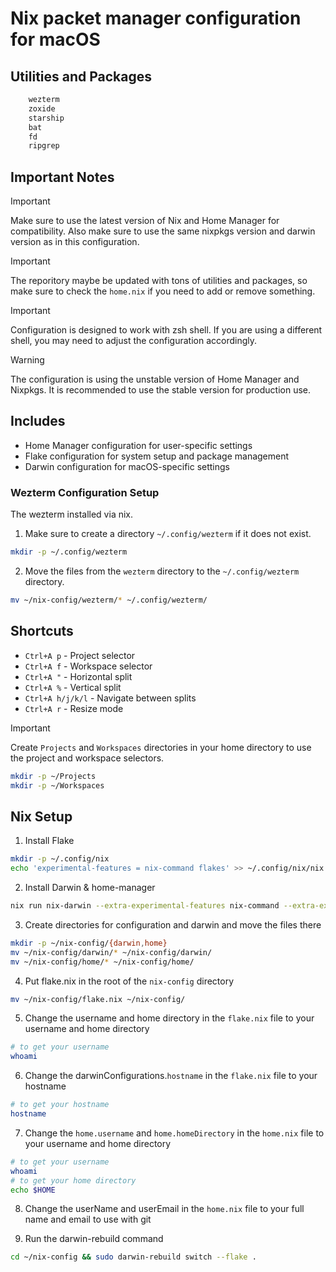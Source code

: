 # Nix packet manager configuration for macOS

## Utilities and Packages

```bash
    wezterm
    zoxide
    starship
    bat
    fd
    ripgrep
```

## Important Notes

> [!IMPORTANT]
> Make sure to use the latest version of Nix and Home Manager for compatibility. Also make sure to use the same nixpkgs version and darwin version as in this configuration.

> [!IMPORTANT]
> The reporitory maybe be updated with tons of utilities and packages, so make sure to check the `home.nix` if you need to add or remove something.

> [!IMPORTANT]
> Configuration is designed to work with zsh shell. If you are using a different shell, you may need to adjust the configuration accordingly.

> [!WARNING]
> The configuration is using the unstable version of Home Manager and Nixpkgs. It is recommended to use the stable version for production use.

## Includes

- Home Manager configuration for user-specific settings
- Flake configuration for system setup and package management
- Darwin configuration for macOS-specific settings

### Wezterm Configuration Setup

The wezterm installed via nix.

1. Make sure to create a directory `~/.config/wezterm` if it does not exist.

```bash
mkdir -p ~/.config/wezterm
```

2. Move the files from the `wezterm` directory to the `~/.config/wezterm` directory.

```bash
mv ~/nix-config/wezterm/* ~/.config/wezterm/
```

## Shortcuts

- `Ctrl+A p` - Project selector
- `Ctrl+A f` - Workspace selector
- `Ctrl+A "` - Horizontal split
- `Ctrl+A %` - Vertical split
- `Ctrl+A h/j/k/l` - Navigate between splits
- `Ctrl+A r` - Resize mode

> [!IMPORTANT]
> Create `Projects` and `Workspaces` directories in your home directory to use the project and workspace selectors.

```bash
mkdir -p ~/Projects
mkdir -p ~/Workspaces
```

## Nix Setup

1. Install Flake

```bash
mkdir -p ~/.config/nix
echo 'experimental-features = nix-command flakes' >> ~/.config/nix/nix.conf
```

2. Install Darwin & home-manager

```bash
nix run nix-darwin --extra-experimental-features nix-command --extra-experimental-features flakes
```

3. Create directories for configuration and darwin and move the files there

```bash
mkdir -p ~/nix-config/{darwin,home}
mv ~/nix-config/darwin/* ~/nix-config/darwin/
mv ~/nix-config/home/* ~/nix-config/home/
```

4. Put flake.nix in the root of the `nix-config` directory

```bash
mv ~/nix-config/flake.nix ~/nix-config/
```

5. Change the username and home directory in the `flake.nix` file to your username and home directory

```bash
# to get your username
whoami
```
6. Change the darwinConfigurations.`hostname` in the `flake.nix` file to your hostname

```bash
# to get your hostname
hostname
```
7. Change the `home.username` and `home.homeDirectory` in the `home.nix` file to your username and home directory

```bash
# to get your username
whoami
# to get your home directory
echo $HOME
```
8. Change the userName and userEmail in the `home.nix` file to your full name and email to use with git

9. Run the darwin-rebuild command

```bash
cd ~/nix-config && sudo darwin-rebuild switch --flake .
```
